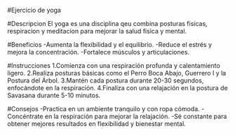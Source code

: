 #Ejercicio de yoga

#Descripcion
El yoga es una disciplina qeu combina posturas fisicas, respiracion y meditacion para mejorar la salud fisica y mental.

#Beneficios
-Aumenta la flexibilidad y el equilibrio.
-Reduce el estrés y mejora la concentración.
-Fortalece músculos y articulaciones.

#Instrucciones
1.Comienza con una respiración profunda y calentamiento ligero.
2.Realiza posturas básicas como el Perro Boca Abajo, Guerrero I y la Postura del Árbol.
3.Mantén cada postura durante 20-30 segundos, enfocándote en la respiración.
4.Finaliza con una relajación en la postura de Savasana durante 5-10 minutos.

#Consejos
-Practica en un ambiente tranquilo y con ropa cómoda.
-Concéntrate en la respiración para mejorar la relajación.
-Sé constante para obtener mejores resultados en flexibilidad y bienestar mental.